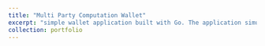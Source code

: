 ```yaml
---
title: "Multi Party Computation Wallet"
excerpt: "simple wallet application built with Go. The application simulates basic wallet functionalities, allowing users to create wallets, manage balances, and perform transactions. <br/>"
collection: portfolio
---
```


